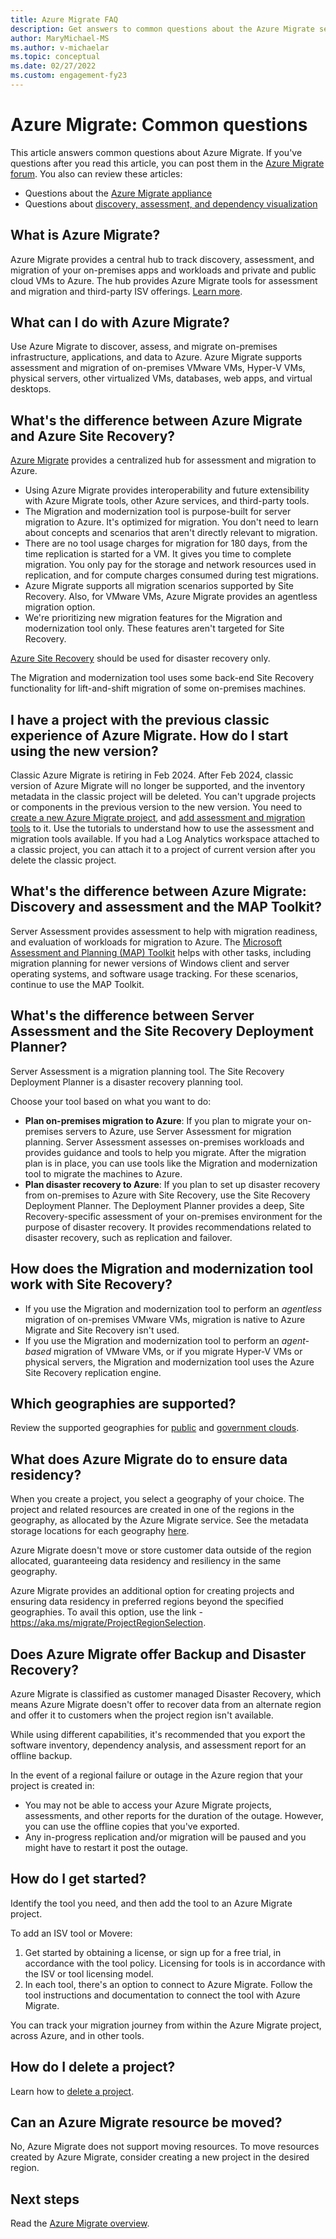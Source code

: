 ```yaml
---
title: Azure Migrate FAQ
description: Get answers to common questions about the Azure Migrate service.
author: MaryMichael-MS
ms.author: v-michaelar
ms.topic: conceptual
ms.date: 02/27/2022
ms.custom: engagement-fy23
---
```


# Azure Migrate: Common questions

This article answers common questions about Azure Migrate. If you've questions after you read this article, you can post them in the [Azure Migrate forum](https://aka.ms/AzureMigrateForum). You also can review these articles:

- Questions about the [Azure Migrate appliance](common-questions-appliance.md)
- Questions about [discovery, assessment, and dependency visualization](common-questions-discovery-assessment.md)

## What is Azure Migrate?

Azure Migrate provides a central hub to track discovery, assessment, and migration of your on-premises apps and workloads and private and public cloud VMs to Azure. The hub provides Azure Migrate tools for assessment and migration and third-party ISV offerings. [Learn more](migrate-services-overview.md).

## What can I do with Azure Migrate?

Use Azure Migrate to discover, assess, and migrate on-premises infrastructure, applications, and data to Azure. Azure Migrate supports assessment and migration of on-premises VMware VMs, Hyper-V VMs, physical servers, other virtualized VMs, databases, web apps, and virtual desktops.

## What's the difference between Azure Migrate and Azure Site Recovery?

[Azure Migrate](migrate-services-overview.md) provides a centralized hub for assessment and migration to Azure.

- Using Azure Migrate provides interoperability and future extensibility with Azure Migrate tools, other Azure services, and third-party tools.
- The Migration and modernization tool is purpose-built for server migration to Azure. It's optimized for migration. You don't need to learn about concepts and scenarios that aren't directly relevant to migration.
- There are no tool usage charges for migration for 180 days, from the time replication is started for a VM. It gives you time to complete migration. You only pay for the storage and network resources used in replication, and for compute charges consumed during test migrations.
- Azure Migrate supports all migration scenarios supported by Site Recovery. Also, for VMware VMs, Azure Migrate provides an agentless migration option.
- We're prioritizing new migration features for the Migration and modernization tool only. These features aren't targeted for Site Recovery.

[Azure Site Recovery](../site-recovery/site-recovery-overview.md) should be used for disaster recovery only.

The Migration and modernization tool uses some back-end Site Recovery functionality for lift-and-shift migration of some on-premises machines.

## I have a project with the previous classic experience of Azure Migrate. How do I start using the new version?

Classic Azure Migrate is retiring in Feb 2024. After Feb 2024, classic version of Azure Migrate will no longer be supported, and the inventory metadata in the classic project will be deleted. You can't upgrade projects or components in the previous version to the new version. You need to [create a new Azure Migrate project](create-manage-projects.md), and [add assessment and migration tools](./create-manage-projects.md) to it. Use the tutorials to understand how to use the assessment and migration tools available. If you had a Log Analytics workspace attached to a classic project, you can attach it to a project of current version after you delete the classic project.

## What's the difference between Azure Migrate: Discovery and assessment and the MAP Toolkit?

Server Assessment provides assessment to help with migration readiness, and evaluation of workloads for migration to Azure. The [Microsoft Assessment and Planning (MAP) Toolkit](https://www.microsoft.com/download/details.aspx?id=7826) helps with other tasks, including migration planning for newer versions of Windows client and server operating systems, and software usage tracking. For these scenarios, continue to use the MAP Toolkit.

## What's the difference between Server Assessment and the Site Recovery Deployment Planner?

Server Assessment is a migration planning tool. The Site Recovery Deployment Planner is a disaster recovery planning tool.

Choose your tool based on what you want to do:

- **Plan on-premises migration to Azure**: If you plan to migrate your on-premises servers to Azure, use Server Assessment for migration planning. Server Assessment assesses on-premises workloads and provides guidance and tools to help you migrate. After the migration plan is in place, you can use tools like the Migration and modernization tool to migrate the machines to Azure.
- **Plan disaster recovery to Azure**: If you plan to set up disaster recovery from on-premises to Azure with Site Recovery, use the Site Recovery Deployment Planner. The Deployment Planner provides a deep, Site Recovery-specific assessment of your on-premises environment for the purpose of disaster recovery. It provides recommendations related to disaster recovery, such as replication and failover.

## How does the Migration and modernization tool work with Site Recovery?

- If you use the Migration and modernization tool to perform an *agentless* migration of on-premises VMware VMs, migration is native to Azure Migrate and Site Recovery isn't used.
- If you use the Migration and modernization tool to perform an *agent-based* migration of VMware VMs, or if you migrate Hyper-V VMs or physical servers, the Migration and modernization tool uses the Azure Site Recovery replication engine.

## Which geographies are supported?

Review the supported geographies for [public](migrate-support-matrix.md#public-cloud) and [government clouds](migrate-support-matrix.md#azure-government).

## What does Azure Migrate do to ensure data residency?

When you create a project, you select a geography of your choice. The project and related resources are created in one of the regions in the geography, as allocated by the Azure Migrate service. 
See the metadata storage locations for each geography [here](migrate-support-matrix.md#public-cloud).

Azure Migrate doesn't move or store customer data outside of the region allocated, guaranteeing data residency and resiliency in the same geography.

Azure Migrate provides an additional option for creating projects and ensuring data residency in preferred regions beyond the specified geographies. To avail this option, use the link - https://aka.ms/migrate/ProjectRegionSelection.

## Does Azure Migrate offer Backup and Disaster Recovery?

Azure Migrate is classified as customer managed Disaster Recovery, which means Azure Migrate doesn't offer to recover data from an alternate region and offer it to customers when the project region isn't available.

While using different capabilities, it's recommended that you export the software inventory, dependency analysis, and assessment report for an offline backup.

In the event of a regional failure or outage in the Azure region that your project is created in:
- You may not be able to access your Azure Migrate projects, assessments, and other reports for the duration of the outage. However, you can use the offline copies that you've exported. 
- Any in-progress replication and/or migration will be paused and you might have to restart it post the outage.

## How do I get started?

Identify the tool you need, and then add the tool to an Azure Migrate project.

To add an ISV tool or Movere:

1. Get started by obtaining a license, or sign up for a free trial, in accordance with the tool policy. Licensing for tools is in accordance with the ISV or tool licensing model.
2. In each tool, there's an option to connect to Azure Migrate. Follow the tool instructions and documentation to connect the tool with Azure Migrate.

You can track your migration journey from within the Azure Migrate project, across Azure, and in other tools.

## How do I delete a project?

Learn how to [delete a project](how-to-delete-project.md).

## Can an Azure Migrate resource be moved?

No, Azure Migrate does not support moving resources. To move resources created by Azure Migrate, consider creating a new project in the desired region.

## Next steps

Read the [Azure Migrate overview](migrate-services-overview.md).